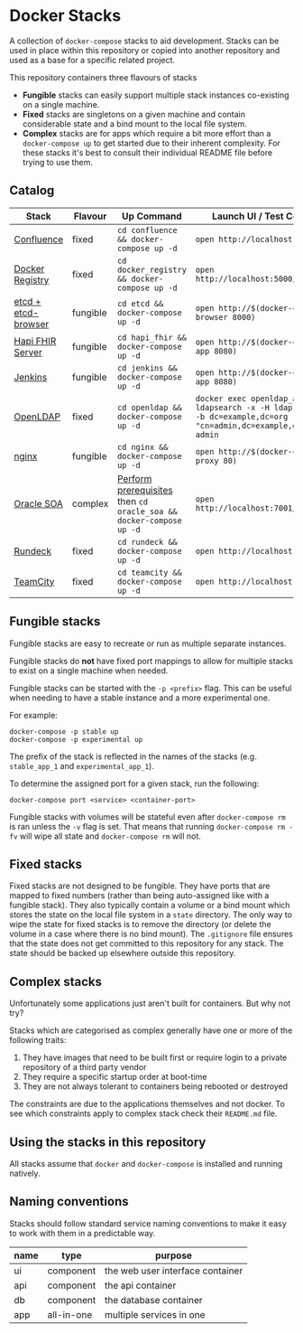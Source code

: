 # Docker Stacks

A collection of `docker-compose` stacks to aid development. Stacks can be used in place within this repository or copied into another repository and used as a base for a specific related project.

This repository containers three flavours of stacks

* **Fungible** stacks can easily support multiple stack instances co-existing on a single machine.
* **Fixed** stacks are singletons on a given machine and contain considerable state and a bind mount to the local file system.
* **Complex** stacks are for apps which require a bit more effort than a `docker-compose up` to get started due to their inherent complexity. For these stacks it's best to consult their individual README file before trying to use them.

## Catalog

| Stack                    | Flavour  | Up Command                                 | Launch UI / Test Command     |
| -------------------------| -------- | ------------------------------------------ | ---------------------------- |
| [Confluence](confluence) | fixed    | `cd confluence && docker-compose up -d`    | `open http://localhost:8090` |
| [Docker Registry](docker_registry) | fixed | `cd docker_registry && docker-compose up -d`    | `open http://localhost:5000/v2/_catalog` |
| [etcd + etcd-browser](etcd) | fungible | `cd etcd && docker-compose up -d`  | `open http://$(docker-compose port browser 8000)` |
| [Hapi FHIR Server](hapi_fhir) | fungible | `cd hapi_fhir && docker-compose up -d` | `open http://$(docker-compose port app 8080)` |
| [Jenkins](jenkins) | fungible | `cd jenkins && docker-compose up -d`       | `open http://$(docker-compose port app 8080)` |
| [OpenLDAP](openldap) | fixed | `cd openldap && docker-compose up -d` | `docker exec openldap_app_1 ldapsearch -x -H ldap://localhost -b dc=example,dc=org -D "cn=admin,dc=example,dc=org" -w admin` |
| [nginx](nginx) | fungible | `cd nginx && docker-compose up -d` | `open http://$(docker-compose port proxy 80)` |
| [Oracle SOA](oracle_soa) | complex  | [Perform prerequisites](oracle_soa/README.md) then `cd oracle_soa && docker-compose up -d`  | `open http://localhost:7001/console` |
| [Rundeck](rundeck) | fixed | `cd rundeck && docker-compose up -d` |  `open http://localhost:4440` |
| [TeamCity](teamcity) | fixed | `cd teamcity && docker-compose up -d` |  `open http://localhost:8111` |

## Fungible stacks

Fungible stacks are easy to recreate or run as multiple separate instances.

Fungible stacks do **not** have fixed port mappings to allow for multiple stacks to exist on a single machine when needed.

Fungible stacks can be started with the `-p <prefix>` flag. This can be useful when needing to have a stable instance and a more experimental one.

For example:

```
docker-compose -p stable up
docker-compose -p experimental up
```

The prefix of the stack is reflected in
the names of the stacks (e.g. `stable_app_1` and `experimental_app_1`).

To determine the assigned port for a given stack, run the following:

```
docker-compose port <service> <container-port>
```

Fungible stacks with volumes will be stateful even after `docker-compose rm` is ran unless the `-v` flag is set. That means that running `docker-compose rm -fv` will wipe all state and `docker-compose rm` will not.

## Fixed stacks

Fixed stacks are not designed to be fungible. They have ports that are mapped to fixed numbers (rather than being auto-assigned like with a fungible stack). They also typically contain a volume or a bind mount which stores the state on the local file system in a `state` directory. The only way to wipe the state for fixed stacks is to remove the directory (or delete the volume in a case where there is no bind mount). The `.gitignore` file ensures that the state does not get committed to this repository for any stack. The state should be backed up elsewhere outside this repository.

## Complex stacks

Unfortunately some applications just aren't built for containers. But why not try?

Stacks which are categorised as complex generally have one or more of the following traits:

1. They have images that need to be built first or require login to a private repository of a third party vendor
2. They require a specific startup order at boot-time
3. They are not always tolerant to containers being rebooted or destroyed

The constraints are due to the applications themselves and not docker. To see which constraints apply to complex stack check their `README.md` file.

## Using the stacks in this repository

All stacks assume that `docker` and `docker-compose` is installed and running natively.

## Naming conventions

Stacks should follow standard service naming conventions to make it easy to work with them
in a predictable way.

| name | type       | purpose                             |
| ---- | ---------- | ----------------------------------- |
| ui   | component  | the web user interface container    |
| api  | component  | the api container                   |
| db   | component  | the database container              |
| app  | all-in-one | multiple services in one            |

